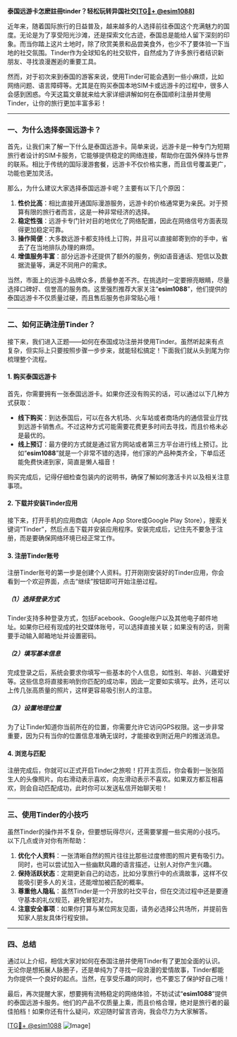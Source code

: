 **泰国远游卡怎麽註冊tinder？轻松玩转异国社交[[TG💪+ @esim1088](https://t.me/s/esim1088)]**

近年来，随着国际旅行的日益普及，越来越多的人选择前往泰国这个充满魅力的国度。无论是为了享受阳光沙滩，还是探索文化古迹，泰国总是能给人留下深刻的印象。而当你踏上这片土地时，除了欣赏美景和品尝美食外，也少不了要体验一下当地的社交氛围。Tinder作为全球知名的社交软件，自然成为了许多旅行者结识新朋友、寻找浪漫邂逅的重要工具。

然而，对于初次来到泰国的游客来说，使用Tinder可能会遇到一些小麻烦，比如网络问题、语言障碍等。尤其是在购买泰国本地SIM卡或远游卡的过程中，很多人会感到困惑。今天这篇文章就来给大家详细讲解如何在泰国顺利注册并使用Tinder，让你的旅行更加丰富多彩！

---

### 一、为什么选择泰国远游卡？

首先，让我们来了解一下什么是泰国远游卡。简单来说，远游卡是一种专门为短期旅行者设计的SIM卡服务，它能够提供稳定的网络连接，帮助你在国外保持与世界的联系。相比于传统的国际漫游套餐，远游卡不仅价格实惠，而且信号覆盖更广，功能也更加灵活。

那么，为什么建议大家选择泰国远游卡呢？主要有以下几个原因：

1. **性价比高**：相比直接开通国际漫游服务，远游卡的价格通常更为亲民。对于预算有限的旅行者而言，这是一种非常经济的选择。
2. **稳定性强**：远游卡专门针对目的地优化了网络配置，因此在网络信号方面表现得更加稳定可靠。
3. **操作简便**：大多数远游卡都支持线上订购，并且可以直接邮寄到你的手中，省去了在当地排队办理的麻烦。
4. **增值服务丰富**：部分远游卡还提供了额外的服务，例如语音通话、短信以及数据流量等，满足不同用户的需求。

当然，市面上的远游卡品牌众多，质量参差不齐。在挑选时一定要擦亮眼睛，尽量选择口碑好、信誉高的服务商。这里强烈推荐大家关注“**esim1088**”，他们提供的泰国远游卡不仅质量过硬，而且售后服务也非常贴心哦！

---

### 二、如何正确注册Tinder？

接下来，我们进入正题——如何在泰国成功注册并使用Tinder。虽然听起来有点复杂，但实际上只要按照步骤一步步来，就能轻松搞定！下面我们就从头到尾为你梳理整个流程。

#### 1. 购买泰国远游卡

首先，你需要拥有一张泰国远游卡。如果你还没有购买的话，可以通过以下几种方式获取：

- **线下购买**：到达泰国后，可以在各大机场、火车站或者商场内的通信营业厅找到远游卡销售点。不过这种方式可能需要花费更多时间去寻找，而且价格未必是最优的。
- **线上预订**：最方便的方式就是通过官方网站或者第三方平台进行线上预订。比如“**esim1088**”就是一个非常不错的选择，他们家的产品种类齐全，下单后还能免费快递到家，简直是懒人福音！

购买完成后，记得仔细检查包装内的说明书，确保了解如何激活卡片以及相关注意事项。

#### 2. 下载并安装Tinder应用

接下来，打开手机的应用商店（Apple App Store或Google Play Store），搜索关键词“Tinder”，然后点击下载并安装应用程序。安装完成后，记住先不要急于注册，而是要确保网络环境已经正常工作。

#### 3. 注册Tinder账号

注册Tinder账号的第一步是创建个人资料。打开刚刚安装好的Tinder应用，你会看到一个欢迎界面，点击“继续”按钮即可开始注册过程。

##### （1）选择登录方式

Tinder支持多种登录方式，包括Facebook、Google账户以及其他电子邮件地址。如果你已经有现成的社交媒体账号，可以选择直接关联；如果没有的话，则需要手动输入邮箱地址并设置密码。

##### （2）填写基本信息

完成登录之后，系统会要求你填写一些基本的个人信息，如性别、年龄、兴趣爱好等。这些信息将直接影响到你匹配的成功率，因此一定要如实填写。此外，还可以上传几张高质量的照片，这样更容易吸引别人的注意。

##### （3）设置地理位置

为了让Tinder知道你当前所在的位置，你需要允许它访问GPS权限。这一步非常重要，因为只有当你的位置信息准确无误时，才能接收到附近用户的推送消息。

#### 4. 浏览与匹配

注册完成后，你就可以正式开启Tinder之旅啦！打开主页后，你会看到一张张陌生人的头像照片。向右滑动表示喜欢，向左滑动表示不喜欢。如果双方都互相喜欢，则会自动匹配成功，此时你可以发送私信开始聊天啦！

---

### 三、使用Tinder的小技巧

虽然Tinder的操作并不复杂，但要想玩得尽兴，还需要掌握一些实用的小技巧。以下几点或许对你有所帮助：

1. **优化个人资料**：一张清晰自然的照片往往比那些过度修图的照片更有吸引力。同时，也可以尝试加入一些幽默风趣的语言描述，让别人对你产生兴趣。
2. **保持活跃状态**：定期更新自己的动态，比如分享旅行中的点滴故事，这样不仅能吸引更多人的关注，还能增加被匹配的概率。
3. **尊重他人隐私**：虽然Tinder是一个开放的社交平台，但在交流过程中还是要遵守基本的礼仪规范，避免冒犯对方。
4. **注意安全事项**：如果你打算与某位网友见面，请务必选择公共场所，并提前告知家人朋友具体行程安排。

---

### 四、总结

通过以上介绍，相信大家对如何在泰国注册并使用Tinder有了更加全面的认识。无论你是想拓展人脉圈子，还是单纯为了寻找一段浪漫的爱情故事，Tinder都能为你提供一个良好的起点。当然，在享受乐趣的同时，也不要忘了保护好自己哦！

最后，再次提醒大家，想要拥有流畅稳定的网络体验，不妨试试“**esim1088**”提供的泰国远游卡服务。他们的产品不仅质量上乘，而且价格合理，绝对是旅行者的最佳拍档！如果你还有什么疑问，欢迎随时留言咨询，我会尽力为大家解答。

[[TG💪+ @esim1088](https://t.me/s/esim1088) ![Image](https://i.postimg.cc/4NQfJmqS/Snipaste-2025-05-13-00-14-12.png)]